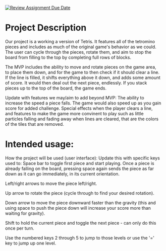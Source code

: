 [![Review Assignment Due Date](https://classroom.github.com/assets/deadline-readme-button-22041afd0340ce965d47ae6ef1cefeee28c7c493a6346c4f15d667ab976d596c.svg)](https://classroom.github.com/a/YxXKqIeT)
# Project Description

Our project is a working a version of Tetris. It features all of the tetromino pieces and includes as much of the original game's behavior as we could. The user can cycle through the pieces, rotate them, and aim to stop the board from filling to the top by completing full rows of blocks.

The MVP includes the ability to move and rotate pieces on the game area, to place them down, and for the game to then check if it should clear a line. If the line is filled, it shifts everything above it down, and adds some amount of score. It would then deal out the next piece, endlessly. If you stack pieces up to the top of the board, the game ends. 

Update with features we may/aim to add beyond MVP: The ability to increase the speed a piece falls. The game would also speed up as you gain score for added challenge. Special effects when the player clears a line, and features to make the game more convinent to play such as little particles falling and fading away when lines are cleared, that are the colors of the tiles that are removed.

# Intended usage:

How the project will be used (user interface):
Update this with specific keys used to:
Space bar to toggle first piece and start playing. Once a piece is already falling on the board, pressing space again sends the piece as far down as it can go immediately, in its current orientation.

Left/right arrows to move the piece left/right.

Up arrow to rotate the piece (cycle through to find your desired rotation).

Down arrow to move the piece downward faster than the gravity (this and using space to push the piece down will increase your score more than waiting for gravity).

 Shift to hold the current piece and toggle the next piece - can only do this once per turn.

 Use the numbered keys 2 through 5 to jump to those levels or use the '=' key to jump up one level.
  
